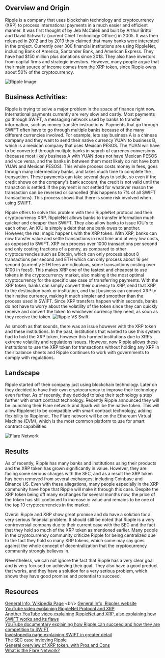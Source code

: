 ## Overview and Origin

Ripple is a company that uses blockchain technology and cryptocurrency (XRP) to process international payments in a much easier and efficient manner. 
It was first thought of by Jeb McCaleb and built by Arthur Britto and David Schwartz (current Chief Technology Officer) in 2005. It was then released 
in 2012 and by 2013 they claimed that many banks were interested in the project. Currently over 300 financial institutions are using RippleNet, 
including Bank of America, Santander Bank, and American Express. They have had $150 million plus donations since 2018. They also have investors from 
capital firms and strategic investors. However, many people argue that their main source of income comes from the XRP token, since Ripple owns about 
50% of the cryptocurrency.

![Ripple Image](https://newbium.s3.amazonaws.com/28ebb12420061053839.jpeg)

## Business Activities:

Ripple is trying to solve a major problem in the space of finance right now. International payments currently are very slow and costly. 
Most payments go through SWIFT, a messaging network used by banks to transfer information, such as money transfer instructions. Payments 
that go through SWIFT often have to go through multiple banks because of the many different currencies involved. For example, lets say business 
A is a chinese company and they want to send their native currency YUAN to business B, which is a mexican company that uses Mexican PESOS. The YUAN will 
have to be converted through multiple banks in search of currency conversions (because most likely business A with YUAN does not have Mexican PESOS and 
vice versa, and the banks in between them most likely do not have both YUAN and Mexican PESOS). This whole process costs money in fees, goes through many 
intermediary banks, and takes much time to complete the transaction. These payments can take several days to settle, so even if the credit shows on the company's 
bank account, the credit is not valid until the tranaction is settled. If the payment is not settled for whatever reason the transaction can be reversed or 
cancelled (this happens to 7% of all SWIFT transactions). This process shows that there is some risk involved when using SWIFT.

Ripple offers to solve this problem with their RippleNet protocol and their cryptocurrency XRP. RippleNet allows banks to transfer information 
much quicker and cheaper than SWIFT. They also allow banks to issue IOU's to each other. An IOU is simply a debt that one bank owes to another. 
However, the real magic happens with the XRP token. With XRP, banks can now transfer value and settle transactions in real time and at very low costs, 
as opposed to SWIFT. XRP can process over 1000 transactions per second and only costing fractions of a penny, as compared to other cryptocurrencies 
such as Bitcoin, which can only process about 8 transactions per second and ETH which can only process about 16 per second (currently ETH fees are 
ridiculous, some transactions costing over $100 in fees!). This makes XRP one of the fastest and cheapest to use tokens in the cryptocurrency market, 
also making it the most optimal cryptocurrency for the specific use case of transferring payments. With the XRP token, banks can simply convert their 
currency to XRP, send that XRP to the destination bank or institution, and that business can convert XRP to their native currency, making it much 
simpler and smoother than the process used in SWIFT. Since XRP transfers happen within seconds, banks do not have to worry about the volatility of 
the token since they can quickly receive and convert the token to whichever currency they need, as soon as they receive the token.
![Ripple VS Swift](https://www.financemagnates.com/wp-content/uploads/2019/04/ripple-swift.jpg)

As smooth as that sounds, there was an issue however with the XRP token and these institutions. In the past, institutions that wanted to use this system 
had to hold the XRP token, however this harmed institutions due to XRPs extreme volatility and regulations issues. However, now Ripple allows these 
institutions to use the XRP token for transactions without holding any XRP in their balance sheets and Ripple continues to work with governments to comply 
with regulations.

## Landscape

Ripple started off their company just using blockchain technology. Later on they decided to have their own cryptocurrency to improve their technology even further. 
As of recently, they decided to take their technology a step further with smart contract technology. Recently Ripple announced they will be launching their Flare 
network and Spark will be the native token. This will allow Ripplenet to be compatible with smart contract technology, adding flexibility to Ripplenet. The Flare 
network will be on the Ethereum Virtual Machine (EVM), which is the most common platform to use for smart contract capabilities. 

![Flare Network](https://academy.binance.com/_next/image?url=https%3A%2F%2Fimage.binance.vision%2Fuploads-original%2F33274af1b2244da1b81acbac59625cb4.png&w=1920&q=100)

## Results

As of recently, Ripple has many banks and institutions using their products and the XRP token has grown significantly in value. However, they are facing some 
serious charges with the SEC, and as a result the XRP token has been removed from several exchanges, including Coinbase and Binance US. Even with these allegations, 
many people especially in the XRP community have hope that Ripple will make it through this case. Despite the XRP token being off many exchanges for several months now, 
the price of the token has still continued to increase in value and remains to be one of the top 10 cryptocurrencies in the market.

Overall Ripple and XRP show great promise and do have a solution for a very serious financial problem. It should still be noted that Ripple is a very controversial company 
due to their current case with the SEC and the fact that they hold so much of the XRP token as mentioned earlier. Many people in the cryptocurrency community criticize Ripple for being centralized due to the fact they hold so many XRP tokens, which some may say goes against the whole concept of decentralization that the cryptocurrency community strongly believes in.

Nevertheless, we can not ignore the fact that Ripple has a very clear goal and is very focused on achieving their goal. They also have a good product that works, and they have 
a solution for a very serious problem, which shows they have good promise and potential to succeed.


## Resources

[General Info, Wikipedia Page](https://en.wikipedia.org/wiki/Ripple_(payment_protocol)) <br/>
[General Info, Ripples website](https://ripple.com/) <br/>
[YouTube video explaining RippleNet Protocol and XRP](https://www.youtube.com/watch?v=VSRomZboFVQ) <br/>
[Another YouTube video explaining RippleNet and XRP, also explaining how SWIFT works and its flaws](https://youtu.be/UmaWDpg4fMU) <br/>
[YouTube documentary explaining how Ripple can succeed and how they are competition to SWIFT](https://youtu.be/23Yn5GdYpJc) <br/>
[Investopedia page explaining SWIFT in greater detail](https://www.investopedia.com/articles/personal-finance/050515/how-swift-system-works.asp) <br/>
[The SEC case invloving Ripple](https://www.sec.gov/news/press-release/2020-338) <br/>
[General overview of XRP token, with Pros and Cons](https://www.cryptoeq.io/coreReports/XRP-abridged)<br/>
[What is the Flare Network?](https://academy.binance.com/en/articles/what-is-spark-flr-and-the-flare-network)
